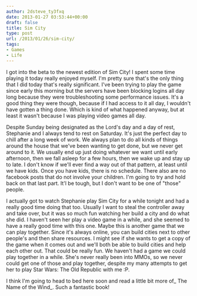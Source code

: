 ```yaml
---
author: 2dsteve_ty3fxq
date: 2013-01-27 03:53:44+00:00
draft: false
title: Sim City
type: post
url: /2013/01/26/sim-city/
tags:
- Games
- Life
---
```


I got into the beta to the newest edition of Sim City! I spent some time playing it today really enjoyed myself. I'm pretty sure that's the only thing that I did today that's really significant. I've been trying to play the game since early this morning but the servers have been blocking logins all day long because they were troubleshooting some performance issues. It's a good thing they were though, because if I had access to it all day, I wouldn't have gotten a thing done. Which is kind of what happened anyway, but at least it wasn't because I was playing video games all day.<!-- more -->

Despite Sunday being designated as the Lord's day and a day of rest, Stephanie and I always tend to rest on Saturday. It's just the perfect day to chill after a long week of work. We always plan to do all kinds of things around the house that we've been wanting to get done, but we never get around to it. We usually end up just doing whatever we want until early afternoon, then we fall asleep for a few hours, then we wake up and stay up to late. I don't know if we'll ever find a way out of that pattern, at least until we have kids. Once you have kids, there is no schedule. There also are no facebook posts that do not involve your children. I'm going to try and hold back on that last part. It'l be tough, but I don't want to be one of "those" people.

I actually got to watch Stephanie play Sim City for a while tonight and had a really good time doing that too. Usually I want to steal the controller away and take over, but it was so much fun watching her build a city and do what she did. I haven't seen her play a video game in a while, and she seemed to have a really good time with this one. Maybe this is another game that we can play together. Since it's always online, you can build cities next to other people's and then share resources. I might see if she wants to get a copy of the game when it comes out and we'll both be able to build cities and help each other out. That could be really fun. We haven't had a game we could play together in a while. She's never really been into MMOs, so we never could get one of those and play together, despite my many attempts to get her to play Star Wars: The Old Republic with me :P.

I think I'm going to head to bed here soon and read a little bit more of_ The Name of the Wind_. Such a fantastic book!
